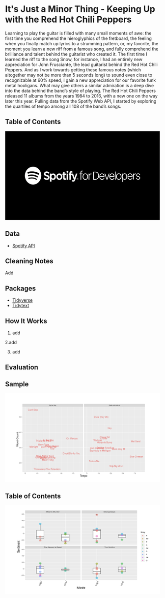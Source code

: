 # It's Just a Minor Thing - Keeping Up with the Red Hot Chili Peppers

Learning to play the guitar is filled with many small moments of awe: the first time you comprehend the hieroglyphics of the fretboard, the feeling when you finally match up lyrics to a strumming pattern, or, my favorite, the moment you learn a new riff from a famous song, and fully comprehend the brilliance and talent behind the guitarist who created it.
The first time I learned the riff to the song Snow, for instance, I had an entirely new appreciation for John Frusciante, the lead guitarist behind the Red Hot Chili Peppers. And as I work towards getting these famous notes (which altogether may not be more than 5 seconds long) to sound even close to recognizable at 60% speed, I gain a new appreciation for our favorite funk metal hooligans.
What may give others a similar admiration is a deep dive into the data behind the band’s style of playing. The Red Hot Chili Peppers released 11 albums from the years 1984 to 2016, with a new one on the way later this year. Pulling data from the Spotify Web API, I started by exploring the quartiles of tempo among all 108 of the band’s songs. 

## Table of Contents

<p align="center">
<img src="https://github.com/katjanewilson/SpotifyAPI-RHCP/blob/master/images/image3.png"
  alt="Size Limit comment in pull request about bundle size changes"
  width="686" height="289">
</p>

## Data

* [Spotify API](https://developer.spotify.com/documentation/web-api/)


## Cleaning Notes
Add

## Packages

* [Tidyverse](https://cran.r-project.org/web/packages/tidyverse/tidyverse.pdf)
* [Tidytext](https://cran.r-project.org/web/packages/tidytext/tidytext.pdf)

## How It Works

1. add

2.add

3. add

## Evaluation

## Sample

<p align="center">
<img src="https://github.com/katjanewilson/SpotifyAPI-RHCP/blob/master/images/sample_graphic.png"
  alt="Size Limit comment in pull request about bundle size changes"
  width="686" height="289">
</p>


## Table of Contents

<p align="center">
<img src="https://github.com/katjanewilson/SpotifyAPI-TheSmiths/blob/master/images/image2.png"
  alt="Size Limit comment in pull request about bundle size changes"
  width="686" height="289">
</p>
